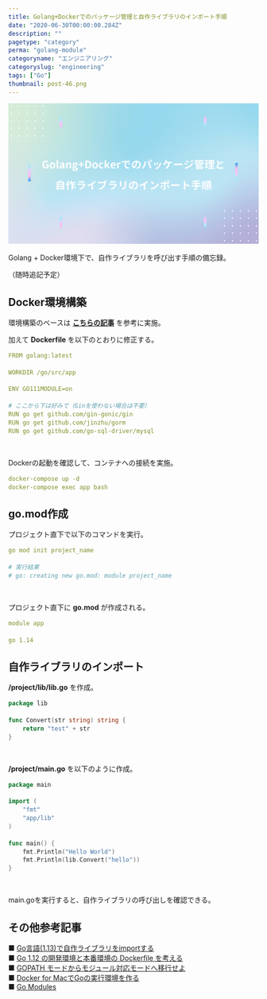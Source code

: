 ```yaml
---
title: Golang+Dockerでのパッケージ管理と自作ライブラリのインポート手順
date: "2020-06-30T00:00:00.284Z"
description: ""
pagetype: "category"
perma: "golang-module"
categoryname: "エンジニアリング"
categoryslug: "engineering"
tags: ["Go"]
thumbnail: post-46.png
---
```


![](./post-46.png)

Golang + Docker環境下で、自作ライブラリを呼び出す手順の備忘録。

（随時追記予定）

## Docker環境構築

環境構築のベースは **[こちらの記事](/post-44/)** を参考に実施。

加えて **Dockerfile** を以下のとおりに修正する。

```yml
FROM golang:latest

WORKDIR /go/src/app

ENV GO111MODULE=on

# ここから下は好みで（Ginを使わない場合は不要）
RUN go get github.com/gin-gonic/gin
RUN go get github.com/jinzhu/gorm
RUN go get github.com/go-sql-driver/mysql
```
<br/>

Dockerの起動を確認して、コンテナへの接続を実施。

```yml
docker-compose up -d
docker-compose exec app bash
```

## go.mod作成

プロジェクト直下で以下のコマンドを実行。

```yml
go mod init project_name

# 実行結果
# go: creating new go.mod: module project_name
```
<br/>

プロジェクト直下に **go.mod** が作成される。

```yml
module app

go 1.14
```

## 自作ライブラリのインポート

**/project/lib/lib.go** を作成。

```go
package lib

func Convert(str string) string {
	return "test" + str
}
```
<br/>

**/project/main.go** を以下のように作成。

```go
package main

import (
	"fmt"
	"app/lib"
)

func main() {
	fmt.Println("Hello World")
	fmt.Println(lib.Convert("hello"))
}
```
<br/>

main.goを実行すると、自作ライブラリの呼び出しを確認できる。

## その他参考記事
■ [Go言語(1.13)で自作ライブラリをimportする](https://qiita.com/taku-yamamoto22/items/4d6f9ff8451a0b86997b)  
■ [Go 1.12 の開発環境と本番環境の Dockerfile を考える](https://qiita.com/takasp/items/c6288d4836e79801bb19)  
■ [GOPATH モードからモジュール対応モードへ移行せよ](https://qiita.com/spiegel-im-spiegel/items/5cb1587cb55d6f6a34d7)  
■ [Docker for MacでGoの実行環境を作る](https://qiita.com/masakurapa/items/fa867451053e41b69126)  
■ [Go Modules](https://qiita.com/propella/items/e49bccc88f3cc2407745)  